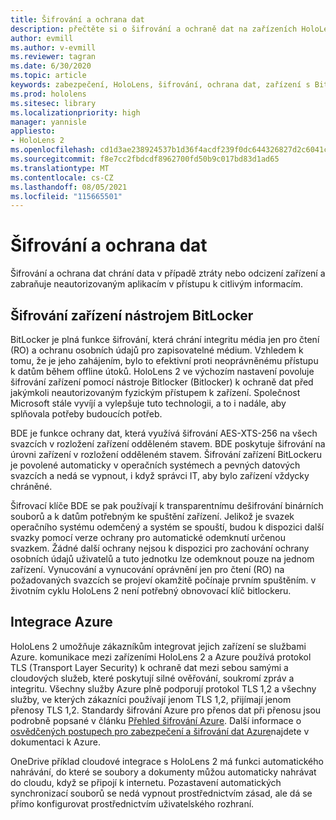 ```yaml
---
title: Šifrování a ochrana dat
description: přečtěte si o šifrování a ochraně dat na zařízeních HoloLens 2, včetně nástroje BitLocker a integrace Azure.
author: evmill
ms.author: v-evmill
ms.reviewer: tagran
ms.date: 6/30/2020
ms.topic: article
keywords: zabezpečení, HoloLens, šifrování, ochrana dat, zařízení s BitLockerem, BitLocker, BitLocker, šifrování nástrojem BitLocker, Integrace Azure
ms.prod: hololens
ms.sitesec: library
ms.localizationpriority: high
manager: yannisle
appliesto:
- HoloLens 2
ms.openlocfilehash: cd1d3ae238924537b1d36f4acdf239f0dc644326827d2c6041ceb94b013b3801
ms.sourcegitcommit: f8e7cc2fbdcdf8962700fd50b9c017bd83d1ad65
ms.translationtype: MT
ms.contentlocale: cs-CZ
ms.lasthandoff: 08/05/2021
ms.locfileid: "115665501"
---
```

# <a name="encryption-and-data-protection"></a>Šifrování a ochrana dat

Šifrování a ochrana dat chrání data v případě ztráty nebo odcizení zařízení a zabraňuje neautorizovaným aplikacím v přístupu k citlivým informacím.

## <a name="bitlocker-device-encryption"></a>Šifrování zařízení nástrojem BitLocker

BitLocker je plná funkce šifrování, která chrání integritu média jen pro čtení (RO) a ochranu osobních údajů pro zapisovatelné médium.  Vzhledem k tomu, že je jeho zahájením, bylo to efektivní proti neoprávněnému přístupu k datům během offline útoků. HoloLens 2 ve výchozím nastavení povoluje šifrování zařízení pomocí nástroje Bitlocker (Bitlocker) k ochraně dat před jakýmkoli neautorizovaným fyzickým přístupem k zařízení. Společnost Microsoft stále vyvíjí a vylepšuje tuto technologii, a to i nadále, aby splňovala potřeby budoucích potřeb.

BDE je funkce ochrany dat, která využívá šifrování AES-XTS-256 na všech svazcích v rozložení zařízení odděleném stavem. BDE poskytuje šifrování na úrovni zařízení v rozložení odděleném stavem. Šifrování zařízení BitLockeru je povolené automaticky v operačních systémech a pevných datových svazcích a nedá se vypnout, i když správci IT, aby bylo zařízení vždycky chráněné.

Šifrovací klíče BDE se pak používají k transparentnímu dešifrování binárních souborů a k datům potřebným ke spuštění zařízení. Jelikož je svazek operačního systému odemčený a systém se spouští, budou k dispozici další svazky pomocí verze ochrany pro automatické odemknutí určenou svazkem. Žádné další ochrany nejsou k dispozici pro zachování ochrany osobních údajů uživatelů a tuto jednotku lze odemknout pouze na jednom zařízení. Vynucování a vynucování oprávnění jen pro čtení (RO) na požadovaných svazcích se projeví okamžitě počínaje prvním spuštěním. v životním cyklu HoloLens 2 není potřebný obnovovací klíč bitlockeru.

## <a name="azure-integration"></a>Integrace Azure 

HoloLens 2 umožňuje zákazníkům integrovat jejich zařízení se službami Azure. komunikace mezi zařízeními HoloLens 2 a Azure používá protokol TLS (Transport Layer Security) k ochraně dat mezi sebou samými a cloudových služeb, které poskytují silné ověřování, soukromí zpráv a integritu. Všechny služby Azure plně podporují protokol TLS 1,2 a všechny služby, ve kterých zákazníci používají jenom TLS 1,2, přijímají jenom přenosy TLS 1,2. Standardy šifrování Azure pro přenos dat při přenosu jsou podrobně popsané v článku [Přehled šifrování Azure](/azure/security/fundamentals/encryption-overview). Další informace o [osvědčených postupech pro zabezpečení a šifrování dat Azure](/azure/security/fundamentals/data-encryption-best-practices)najdete v dokumentaci k Azure. 

OneDrive příklad cloudové integrace s HoloLens 2 má funkci automatického nahrávání, do které se soubory a dokumenty můžou automaticky nahrávat do cloudu, když se připojí k internetu. Pozastavení automatických synchronizací souborů se nedá vypnout prostřednictvím zásad, ale dá se přímo konfigurovat prostřednictvím uživatelského rozhraní. 
